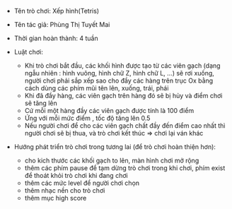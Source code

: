 - Tên trò chơi: Xếp hình(Tetris)
- Tên tác giả: Phùng Thị Tuyết Mai
- Thời gian hoàn thành: 4 tuần
- Luật chơi: 
  - Khi trò chơi bắt đầu, các khối hình được tạo từ các viên gạch (dạng ngẫu nhiên : hình vuông, hình chữ Z, hình chữ L, …) sẽ rơi           xuống, người chơi phải sắp xếp sao cho đầy các hàng trên trục Ox bằng cách dùng các phím mũi tên lên, xuống, trái, phái
  - Khi đã đầy hàng, các viên gạch trên hàng đó sẽ bị hủy và điểm chơi sẽ tăng lên
  - Cứ mỗi một hàng đầy các viên gạch được tính là 100 điểm
  - Ứng với mỗi mức điểm , tốc độ tăng lên 0.5
  - Nếu người chơi để cho các viên gạch chất đầy đến điểm cao nhất thì người chơi sẽ bị thua, và trò chơi kết thúc => chơi lại ván           khác

- Hướng phát triển trò chơi trong tương lai (để trò chơi hoàn thiện hơn):
  - cho kich thước các khối gạch to lên, màn hình chơi mở rộng
  - thêm các phím pause để tạm dừng trò chơi trong khi chơi, phím exist để thoát khỏi trò chơi khi đang chơi
  - thêm các mức level để người chơi chọn
  - thêm nhạc nền cho trò chơi
  - thêm mục high score
